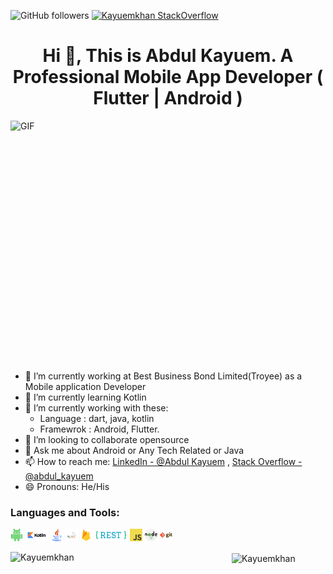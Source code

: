 ![GitHub followers](https://img.shields.io/github/followers/Kayuemkhan?logo=GitHub&style=flat-square)
[![Kayuemkhan StackOverflow](https://stackoverflow-badge.vercel.app/?userID=13137312)](https://stackoverflow.com/users/13137312/abdul-kayuem)


<h1 align="center">Hi 👋, This is Abdul Kayuem. A Professional Mobile App Developer ( Flutter | Android )</h1>  

<img align="right" alt="GIF" src="https://github.com/abhisheknaiidu/abhisheknaiidu/blob/master/code.gif?raw=true" width="1200" height="400" />

<br>

- 🔭 I’m currently working at Best Business Bond Limited(Troyee) as a Mobile application Developer
-  🌱 I’m currently learning Kotlin
- 🔭 I’m currently working with these: 
  - Language : dart, java, kotlin
  - Framewrok : Android, Flutter.
- 👯 I’m looking to collaborate opensource
- 💬 Ask me about Android or Any Tech Related or Java 
- 📫 How to reach me: [LinkedIn - @Abdul Kayuem](https://www.linkedin.com/in/abdul-kayuem-a05a4714b/) , [Stack Overflow - @abdul_kayuem](https://stackoverflow.com/users/13137312/abdul-kayuem)
- 😄 Pronouns: He/His
  
  
<h3 align="left">Languages and Tools:</h3>  
<p>
<code><img height="20" src="https://github.com/alifhasnain/alifhasnain/blob/main/assets/android_logo.svg"></code>
<code><img height="20" src="https://github.com/alifhasnain/alifhasnain/blob/main/assets/kotlin-logo.png"></code>
<code><img height="20" src="https://github.com/alifhasnain/alifhasnain/blob/main/assets/java_logo.svg"></code>
<code><img height="20" src="https://raw.githubusercontent.com/github/explore/80688e429a7d4ef2fca1e82350fe8e3517d3494d/topics/mysql/mysql.png"></code>
<code><img height="20" src="https://raw.githubusercontent.com/github/explore/80688e429a7d4ef2fca1e82350fe8e3517d3494d/topics/firebase/firebase.png"></code>
<code><img height="20" src="https://github.com/alifhasnain/alifhasnain/blob/main/assets/rest2.png"></code>
<code><img height="20" src="https://raw.githubusercontent.com/github/explore/80688e429a7d4ef2fca1e82350fe8e3517d3494d/topics/javascript/javascript.png"></code>
<code><img height="20" src="https://github.com/alifhasnain/alifhasnain/blob/main/assets/nodejs_logo.svg"></code>
<code><img height="20" src="https://raw.githubusercontent.com/github/explore/80688e429a7d4ef2fca1e82350fe8e3517d3494d/topics/git/git.png"></code>
</p>  
  
  
<p><img align="left" src="https://github-readme-stats.vercel.app/api/top-langs?username=Kayuemkhan&show_icons=true&locale=en&layout=compact" alt="Kayuemkhan" width="350" height="200" /></p>  
  <p>&nbsp;<img  align="center" src="https://github-readme-stats.vercel.app/api?username=Kayuemkhan&show_icons=true&locale=en" alt="Kayuemkhan"  width="400" height="200"/>
<p></p>
  
